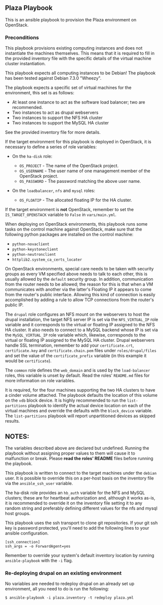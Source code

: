 ## Plaza Playbook
This is an ansible playbook to provision the Plaza environment on OpenStack.

### Preconditions
This playbook provisions existing computing instances and does not instantiate the machines themselves. This means that it is required to fill in the provided inventory file with the specific details of the virtual machine cluster instantiation.

This playbook expects all computing instances to be Debian! The playbook has been tested against Debian 7.3.0 "Wheezy".

The playbook expects a specific set of virtual machines for the environment, this set is as follows:

  - At least one instance to act as the software load balancer; two are recommended.
  - Two instances to act as drupal webservers
  - Two instances to support the NFS HA cluster
  - Two instances to support the MySQL HA cluster

See the provided inventory file for more details.

If the target environment for this playbook is deployed in OpenStack, it is necessary to define a series of role variables:

  - On the `ha-disk` role:
    + `OS_PROJECT` - The name of the OpenStack project.
    + `OS_USERNAME` - The user name of one management member of the OpenStack project.
    + `OS_PASSWORD` - The password matching the above user name.

  - On the `loadbalancer`, `nfs` and `mysql` roles:
    + `OS_FLOATIP` - The allocated floating IP for the HA cluster.

If the target environment is **not** OpenStack, remember to set the `IS_TARGET_OPENSTACK` variable to `False` in `vars/main.yml`.

When deploying on OpenStack environments, this playbook runs some tasks on the control machine against OpenStack, make sure that the following python packages are installed on the control machine:

  - `python-novaclient`
  - `python-keystoneclient`
  - `python-neutronclient`
  - `httplib2.system_ca_certs_locater`

On OpenStack environments, special care needs to be taken with security groups as every VM specified above needs to talk to each other, this is usually allowed by the `default` security group. In addition, communication from the router needs to be allowed; the reason for this is that when a VM communicates with another via the latter's Floating IP it appears to come from the router's public interface. Allowing this kind of connection is easily accomplished by adding a rule to allow TCP connections from the router's public IP.

The `drupal` role configures an NFS mount on the webservers to host the drupal installation, the target NFS server IP is set via the `NFS_VIRTUAL_IP` role variable and it corresponds to the virtual or floating IP assigned to the NFS HA cluster. It also needs to connect to a MySQL backend whose IP is set via the `MySQL_VIRTUAL_IP` role variable which, likewise, corresponds to the virtual or floating IP assigned to the MySQL HA cluster.
Drupal webservers handle SSL termination, remember to add your `certificate.crt`, `certificate.key` and `certificate.chain.pem` files under `roles/drupal/files` and set the value of the `certificate_prefix` variable (in this example it would be `certificate`).

The `common` role defines the `web_domain` and is used by the `load-balancer` roles, this variable is unset by default. Read the roles' `README.md` files for more information on role variables.

It is required, for the four machines supporting the two HA clusters to have a cinder volume attached. The playbook defaults the location of this volume on the `vdb` block device. It is highly recommended to run the `list-partitions` playbook to identify the actual device location on each of the virtual machines and override the defaults with the `block_device` variable. The `list-partitions` playbook will report unpartitioned devices as skipped results.

## NOTES:
The variables described above are declared but undefined. Running the playbook without assigning proper values to them will cause it to malfunction or break. Please **read the roles' README** files before running the playbook.

This playbook is written to connect to the target machines under the `debian` user. It is possible to override this on a per-host basis on the inventory file via the `ansible_ssh_user` variable.

The ha-disk role provides an `hb_auth` variable for the NFS and MySQL clusters; these are for heartbeat authorization and, although it works as-is, it is recommended to override it on the inventory file setting it to any random string and preferably defining different values for the nfs and mysql host groups.

This playbook uses the ssh transport to clone git repositories. If your git ssh key is password protected, you'll need to add the following lines to your ansible configuration.

```
[ssh_connection]
ssh_args = -o ForwardAgent=yes
```

Remember to override your system's default inventory location by running `ansible-playbook` with the `-i` flag.

### Re-deploying drupal on an existing environment
No variables are needed to redeploy drupal on an already set up environment, all you need to do is run the following:

```
$ ansible-playbook -i plaza.inventory -t redeploy plaza.yml
```
